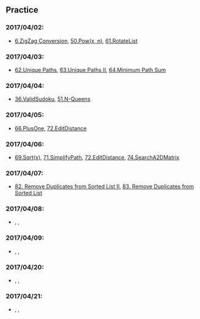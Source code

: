 ## Practice

### 2017/04/02:
* [6.ZigZag Conversion](6.ZigZagConversion.md), [50.Pow(x, n)](50.Pow(x,n).md),  [61.RotateList](61.RotateList.md)


### 2017/04/03:
* [62.Unique Paths](62.UniquePaths.md), [63.Unique Paths II](63.UniquePathsII.md), [64.Minimum Path Sum](64.MinimumPathSum.md)


### 2017/04/04:
* [36.ValidSudoku](36.ValidSudoku.md), [51.N-Queens](51.N-Queens.md)

### 2017/04/05:
* [66.PlusOne](66.PlusOne.md), [72.EditDistance](72.EditDistance.md)

### 2017/04/06:
* [69.Sqrt(x)](69.Sqrt(x).md), [71.SimplifyPath](71.SimplifyPath.md), [72.EditDistance](72.EditDistance.md), [74.SearchA2DMatrix](74.SearchA2DMatrix.md)

### 2017/04/07:
* [82. Remove Duplicates from Sorted List II](82.RemoveDuplicatesfromSortedListII.md), [83. Remove Duplicates from Sorted List](83.RemoveDuplicatesfromSortedList.md)

### 2017/04/08:
* [](), [](), []()

### 2017/04/09:
* [](), [](), []()

### 2017/04/20:
* [](), [](), []()

### 2017/04/21:
* [](), [](), []()
